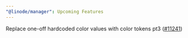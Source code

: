 ```yaml
---
"@linode/manager": Upcoming Features
---
```


Replace one-off hardcoded color values with color tokens pt3 ([#11241](https://github.com/linode/manager/pull/11241))

